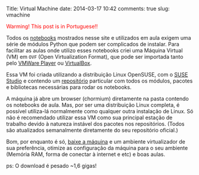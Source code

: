Title: Virtual Machine
date:  2014-03-17 10:42
comments: true
slug: vmachine


<span style="color:red">Warming!  This post is in Portuguese!!</span>

Todos os [notebooks](http://nbviewer.ipython.org/github/ocefpaf/python4oceanographers/tree/master/content/downloads/notebooks/)
mostrados nesse site e utilizados em aula exigem uma série de módulos Python
que podem ser complicados de instalar.  Para facilitar as aulas onde utilizo
esses notebooks criei uma Máquina Virtual (VM) em `OVF` (Open Virtualization
Format), que pode ser importada tanto pelo
[VMWare Player](https://www.vmware.com/) ou
[VirtualBox](https://www.virtualbox.org/wiki/Downloads).

Essa VM foi criada utilizando a distribuição Linux OpenSUSE, com o
[SUSE Studio](https://susestudio.com/) e contendo um
[repositório](https://build.opensuse.org/project/monitor/home:ocefpaf)
particular com todos os módulos, pacotes e bibliotecas necessárias para rodar
os notebooks.

A máquina já abre um browser (chormium) diretamente na pasta contendo os
notebooks de aula.  Mas, por ser uma distribuição Linux completa, é possível
utiliza-lá normalmente como qualquer outra instalação de Linux.  Só não é
recomendado utilizar essa VM como sua principal estação de trabalho devido à
natureza instável dos pacotes nos repositórios.  (Todos são atualizados
semanalmente diretamente do seu repositório oficial.)

Bom, por enquanto é só,
[baixe a máquina](https://susestudio.com/a/YfJVDT/python4oceanographers--2)
e um ambiente virtualizador de sua preferência, otimize as configuração da
máquina para o seu ambiente (Memória RAM, forma de conectar à internet e etc)
e boas aulas.

ps: O download é pesado ~1,6 gigas!
